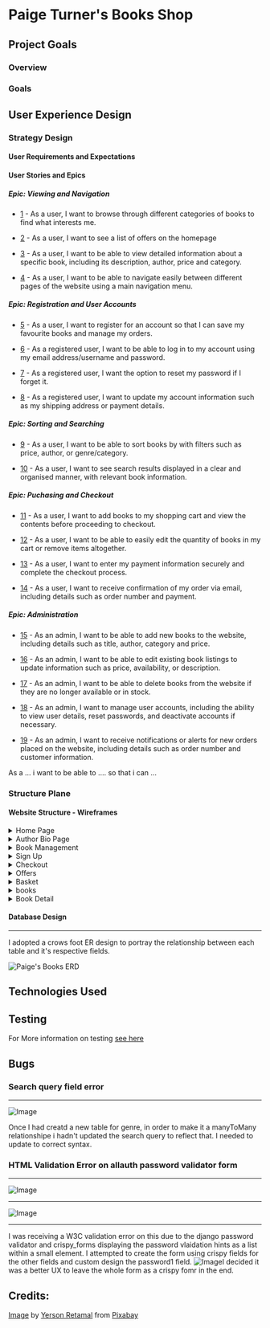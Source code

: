 
# Paige Turner's Books Shop

## Project Goals

### Overview

### Goals

## User Experience Design

### Strategy Design

#### User Requirements and Expectations

#### User Stories and Epics

##### Epic: Viewing and Navigation

- [1](https://github.com/paddyw11/paiges-books/issues/1) - As a user, I want to browse through different categories of books to find what interests me.

- [2](https://github.com/paddyw11/paiges-books/issues/2) - As a user, I want to see a list of offers on the homepage

- [3](https://github.com/paddyw11/paiges-books/issues/3) - As a user, I want to be able to view detailed information about a specific book, including its description, author, price and category.

- [4](https://github.com/paddyw11/paiges-books/issues/4) - As a user, I want to be able to navigate easily between different pages of the website using a main navigation menu.

##### Epic: Registration and User Accounts

- [5](https://github.com/paddyw11/paiges-books/issues/5) - As a user, I want to register for an account so that I can save my favourite books and manage my orders.

- [6](https://github.com/paddyw11/paiges-books/issues/6) - As a registered user, I want to be able to log in to my account using my email address/username and password.

- [7](https://github.com/paddyw11/paiges-books/issues/7) - As a registered user, I want the option to reset my password if I forget it.

- [8](https://github.com/paddyw11/paiges-books/issues/8) - As a registered user, I want to update my account information such as my shipping address or payment details.

##### Epic: Sorting and Searching

- [9](https://github.com/paddyw11/paiges-books/issues/9) - As a user, I want to be able to sort books by with filters such as price, author, or genre/category.

- [10](https://github.com/paddyw11/paiges-books/issues/10) - As a user, I want to see search results displayed in a clear and organised manner, with relevant book information. 

##### Epic: Puchasing and Checkout

- [11](https://github.com/paddyw11/paiges-books/issues/11) - As a user, I want to add books to my shopping cart and view the contents before proceeding to checkout.

- [12](https://github.com/paddyw11/paiges-books/issues/12) - As a user, I want to be able to easily edit the quantity of books in my cart or remove items altogether.

- [13](https://github.com/paddyw11/paiges-books/issues/13) - As a user, I want to enter my payment information securely and complete the checkout process.

- [14](https://github.com/paddyw11/paiges-books/issues/14) - As a user, I want to receive confirmation of my order via email, including details such as order number and payment.

##### Epic: Administration

- [15](https://github.com/paddyw11/paiges-books/issues/15) - As an admin, I want to be able to add new books to the website, including details such as title, author, category and price.

- [16](https://github.com/paddyw11/paiges-books/issues/16) - As an admin, I want to be able to edit existing book listings to update information such as price, availability, or description.

- [17](https://github.com/paddyw11/paiges-books/issues/17) - As an admin, I want to be able to delete books from the website if they are no longer available or in stock.

- [18](https://github.com/paddyw11/paiges-books/issues/18) - As an admin, I want to manage user accounts, including the ability to view user details, reset passwords, and deactivate accounts if necessary.

- [19](https://github.com/paddyw11/paiges-books/issues/19) - As an admin, I want to receive notifications or alerts for new orders placed on the website, including details such as order number and customer information.

 As a ... i want to be able to .... so that i can ...

### Structure Plane

#### Website Structure - Wireframes

<details>
<summary>Home Page</summary>

![Home Page](/documentation/media/images/home_page.png)
</details>

<details>
<summary>Author Bio Page</summary>

![Author](/documentation/media/images/author1.png)
</details>

<details>
<summary>Book Management</summary>

![Book Management](/documentation/media/images/book_management.png)
</details>

<details>
<summary>Sign Up</summary>

![Register](/documentation/media/images/register.png)
</details>

<details>
<summary>Checkout</summary>

![Checkout](/documentation/media/images/checkout.png)
</details>

<details>
<summary>Offers</summary>

![Offers](/documentation/media/images/offers.png)
</details>

<details>
<summary>Basket</summary>

![Basket](/documentation/media/images/basket.png)
</details>

<details>
<summary>books</summary>

![books](/documentation/media/images/books.png)
</details>

<details>
<summary>Book Detail</summary>

![Book Detail](/documentation/media/images/book_detail.png)
</details>


#### Database Design
---

I adopted a crows foot ER design to portray the relationship between each table and it's respective fields. 

![Paige's Books ERD](/documentation/er-diagram/Paige's-Books-ERD.png)


## Technologies Used


## Testing

For More information on testing [see here](https://github.com/paddyw11/paigesbooks/blob/main/TESTING.md)

## Bugs

### Search query field error

---

![Image](/documentation/media/images/bug1.PNG)

Once I had creatd a new table for genre, in order to make it a manyToMany relationshipe i hadn't updated the search query to reflect that. I needed to update to correct syntax.

### HTML Validation Error on allauth password validator form

---

![Image](/documentation/media/images/bug3.PNG)

---

![Image](/documentation/media/images/bug3-1.PNG)

---

I was receiving a W3C validation error on this due to the django password validator and crispy_forms displaying the password vlaidation hints as a list within a small element. 
I attempted to create the form using crispy fields for the other fields and custom design the password1 field. 
![Image](/documentation/media/images/bug3-2.PNG)I decided it was a better UX to leave the whole form as a crispy fomr in the end. 


## Credits: 


[Image](https://pixabay.com/photos/people-woman-coffee-cafe-couch-1421097/) by [Yerson Retamal](https://pixabay.com/users/voltamax-60363/?utm_source=link-attribution&utm_medium=referral&utm_campaign=image&utm_content=1421097) from [Pixabay](https://pixabay.com//?utm_source=link-attribution&utm_medium=referral&utm_campaign=image&utm_content=1421097)